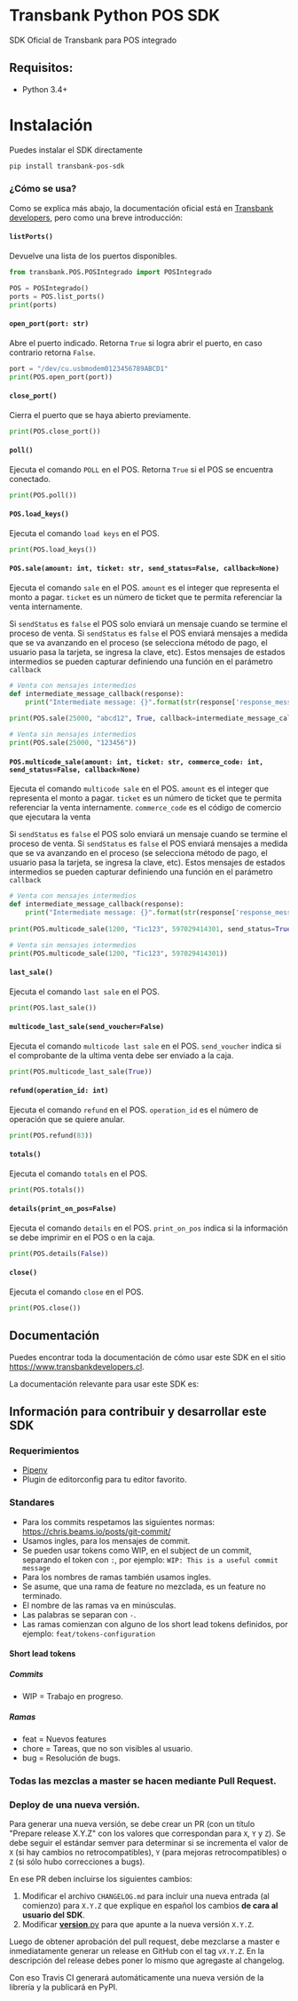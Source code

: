 # Transbank Python POS SDK


SDK Oficial de Transbank para POS integrado

## Requisitos:

- Python 3.4+

# Instalación

Puedes instalar el SDK directamente

```bash
pip install transbank-pos-sdk
```
### ¿Cómo se usa?
Como se explica más abajo, la documentación oficial está en [Transbank developers](https://www.transbankdevelopers.cl/producto/posintegrado), pero como una breve introducción: 

#### `listPorts()`
Devuelve una lista de los puertos disponibles.
```python
from transbank.POS.POSIntegrado import POSIntegrado

POS = POSIntegrado()
ports = POS.list_ports()
print(ports)
```

#### `open_port(port: str)`
Abre el puerto indicado. Retorna `True` si logra abrir el puerto, en caso contrario retorna `False`.
```python
port = "/dev/cu.usbmodem0123456789ABCD1"
print(POS.open_port(port))
```
#### `close_port()`
Cierra el puerto que se haya abierto previamente.
```python
print(POS.close_port())
```
#### `poll()`
Ejecuta el comando `POLL` en el POS. Retorna `True` si el POS se encuentra conectado.
```python
print(POS.poll())
```

#### `POS.load_keys()`
Ejecuta el comando `load keys` en el POS.
```python
print(POS.load_keys())
```

#### `POS.sale(amount: int, ticket: str, send_status=False, callback=None)`
Ejecuta el comando `sale` en el POS.
`amount` es el integer que representa el monto a pagar. `ticket` es un número de ticket  que te permita 
referenciar la venta internamente.

Si `sendStatus` es `false` el POS solo enviará un mensaje cuando se termine el proceso de venta. Si `sendStatus` es 
`false` el POS enviará mensajes a medida que se va avanzando en el proceso  (se selecciona método de pago, 
el usuario pasa la tarjeta, se ingresa la clave, etc). Estos mensajes de estados intermedios se pueden capturar 
definiendo una función en el parámetro `callback`
```python
# Venta con mensajes intermedios
def intermediate_message_callback(response):
    print("Intermediate message: {}".format(str(response['response_message'])))
    
print(POS.sale(25000, "abcd12", True, callback=intermediate_message_callback))

# Venta sin mensajes intermedios
print(POS.sale(25000, "123456"))
```

#### `POS.multicode_sale(amount: int, ticket: str, commerce_code: int, send_status=False, callback=None)`
Ejecuta el comando `multicode sale` en el POS.
`amount` es el integer que representa el monto a pagar. `ticket` es un número de ticket  que te permita 
referenciar la venta internamente. `commerce_code` es el código de comercio que ejecutara la venta

Si `sendStatus` es `false` el POS solo enviará un mensaje cuando se termine el proceso de venta. Si `sendStatus` es 
`false` el POS enviará mensajes a medida que se va avanzando en el proceso  (se selecciona método de pago, 
el usuario pasa la tarjeta, se ingresa la clave, etc). Estos mensajes de estados intermedios se pueden capturar 
definiendo una función en el parámetro `callback`
```python
# Venta con mensajes intermedios
def intermediate_message_callback(response):
    print("Intermediate message: {}".format(str(response['response_message'])))
    
print(POS.multicode_sale(1200, "Tic123", 597029414301, send_status=True, callback=intermediate_message_callback))

# Venta sin mensajes intermedios
print(POS.multicode_sale(1200, "Tic123", 597029414301))
```

#### `last_sale()`
Ejecuta el comando `last sale` en el POS.
```python
print(POS.last_sale())
```

#### `multicode_last_sale(send_voucher=False)`
Ejecuta el comando `multicode last sale` en el POS. `send_voucher` indica si el comprobante de la ultima venta debe ser enviado a la caja.
```python
print(POS.multicode_last_sale(True))
```

#### `refund(operation_id: int)`
Ejecuta el comando `refund` en el POS. `operation_id` es el número de operación que se quiere anular.
```python
print(POS.refund(83))
```

#### `totals()`
Ejecuta el comando `totals` en el POS.
```python
print(POS.totals())
```

#### `details(print_on_pos=False)`
Ejecuta el comando `details` en el POS. `print_on_pos` indica si la información se debe imprimir en el POS o en la caja.
```python
print(POS.details(False))
```

#### `close()`
Ejecuta el comando `close` en el POS.
```python
print(POS.close())
```

## Documentación

Puedes encontrar toda la documentación de cómo usar este SDK en el sitio https://www.transbankdevelopers.cl.

La documentación relevante para usar este SDK es:


## Información para contribuir y desarrollar este SDK

### Requerimientos
- [Pipenv](https://github.com/pypa/pipenv)
- Plugin de editorconfig para tu editor favorito.

### Standares

- Para los commits respetamos las siguientes normas: https://chris.beams.io/posts/git-commit/
- Usamos ingles, para los mensajes de commit.
- Se pueden usar tokens como WIP, en el subject de un commit, separando el token con `:`, por ejemplo:
`WIP: This is a useful commit message`
- Para los nombres de ramas también usamos ingles.
- Se asume, que una rama de feature no mezclada, es un feature no terminado.
- El nombre de las ramas va en minúsculas.
- Las palabras se separan con `-`.
- Las ramas comienzan con alguno de los short lead tokens definidos, por ejemplo: `feat/tokens-configuration`

#### Short lead tokens
##### Commits
- WIP = Trabajo en progreso.

##### Ramas
- feat = Nuevos features
- chore = Tareas, que no son visibles al usuario.
- bug = Resolución de bugs.

### Todas las mezclas a master se hacen mediante Pull Request.


### Deploy de una nueva versión.
Para generar una nueva versión, se debe crear un PR (con un título "Prepare release X.Y.Z" con los valores que correspondan para `X`, `Y` y `Z`). Se debe seguir el estándar semver para determinar si se incrementa el valor de `X` (si hay cambios no retrocompatibles), `Y` (para mejoras retrocompatibles) o `Z` (si sólo hubo correcciones a bugs).

En ese PR deben incluirse los siguientes cambios:

1. Modificar el archivo `CHANGELOG.md` para incluir una nueva entrada (al comienzo) para `X.Y.Z` que explique en español los cambios **de cara al usuario del SDK**.
2. Modificar [__version__.py](./transbank/__version__.py) para que apunte a la nueva versión `X.Y.Z`.

Luego de obtener aprobación del pull request, debe mezclarse a master e inmediatamente generar un release en GitHub con el tag `vX.Y.Z`. En la descripción del release debes poner lo mismo que agregaste al changelog.

Con eso Travis CI generará automáticamente una nueva versión de la librería y la publicará en PyPI.